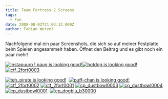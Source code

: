```yaml
---
title: Team Fortress 2 Screens
tags:
  - Fun
date: 2008-08-02T21:03:12.000Z
author: Fabian Wetzel
---
```


Nachfolgend mal ein paar Screenshots, die sich so auf meiner Festplatte beim Spielen angesammelt haben. &#214;ffnet den Beitrag und es gibt noch ein paar mehr!

[![instapuuro ! paug is looking good!](https://az275061.vo.msecnd.net/blogmedia/2008/08/instapuuro-paug-is-looking-good-thumb1.jpg)](https://az275061.vo.msecnd.net/blogmedia/2008/08/instapuuro-paug-is-looking-good1.jpg)[![hotdog is looking good!](https://az275061.vo.msecnd.net/blogmedia/2008/08/hotdog-is-looking-good-thumb1.jpg)](https://az275061.vo.msecnd.net/blogmedia/2008/08/hotdog-is-looking-good1.jpg)[![ctf_2fort0003](https://az275061.vo.msecnd.net/blogmedia/2008/08/ctf-2fort0003-thumb1.jpg)](https://az275061.vo.msecnd.net/blogmedia/2008/08/ctf-2fort00031.jpg)
 <!--more-->  

[![teh_pirate is looking good!](https://az275061.vo.msecnd.net/blogmedia/2008/08/teh-pirate-is-looking-good-thumb1.jpg)](https://az275061.vo.msecnd.net/blogmedia/2008/08/teh-pirate-is-looking-good1.jpg)&#160; [![puff-chan is looking good!](https://az275061.vo.msecnd.net/blogmedia/2008/08/puff-chan-is-looking-good-thumb1.jpg)](https://az275061.vo.msecnd.net/blogmedia/2008/08/puff-chan-is-looking-good1.jpg)&#160;&#160;&#160; [![ctf_2fort0002](https://az275061.vo.msecnd.net/blogmedia/2008/08/ctf-2fort0002-thumb1.jpg)](https://az275061.vo.msecnd.net/blogmedia/2008/08/ctf-2fort00021.jpg) [![ctf_2fort0001](https://az275061.vo.msecnd.net/blogmedia/2008/08/ctf-2fort0001-thumb1.jpg)](https://az275061.vo.msecnd.net/blogmedia/2008/08/ctf-2fort00011.jpg) [![cp_dustbowl0003](https://az275061.vo.msecnd.net/blogmedia/2008/08/cp-dustbowl0003-thumb1.jpg)](https://az275061.vo.msecnd.net/blogmedia/2008/08/cp-dustbowl00031.jpg) [![cp_dustbowl0004](https://az275061.vo.msecnd.net/blogmedia/2008/08/cp-dustbowl0004-thumb1.jpg)](https://az275061.vo.msecnd.net/blogmedia/2008/08/cp-dustbowl00041.jpg) [![cp_dustbowl0001](https://az275061.vo.msecnd.net/blogmedia/2008/08/cp-dustbowl0001-thumb1.jpg)](https://az275061.vo.msecnd.net/blogmedia/2008/08/cp-dustbowl00011.jpg)&#160; [![cp_dogblu_b30000](https://az275061.vo.msecnd.net/blogmedia/2008/08/cp-dogblu-b30000-thumb1.jpg)](https://az275061.vo.msecnd.net/blogmedia/2008/08/cp-dogblu-b300001.jpg)


